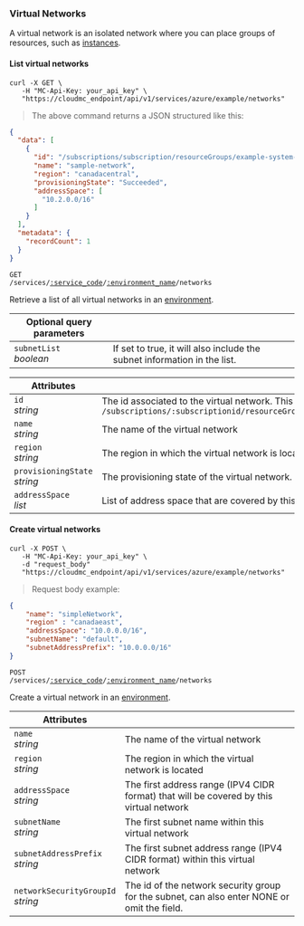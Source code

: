 ### Virtual Networks

A virtual network is an isolated network where you can place groups of resources, such as [instances](#azure-instances).

<!-------------------- LIST VIRTUAL NETWORKS -------------------->

#### List virtual networks

```shell
curl -X GET \
   -H "MC-Api-Key: your_api_key" \
   "https://cloudmc_endpoint/api/v1/services/azure/example/networks"
```
> The above command returns a JSON structured like this:

```json
{
  "data": [
    {
      "id": "/subscriptions/subscription/resourceGroups/example-system-azure-example/providers/Microsoft.Network/virtualNetworks/sample-network",
      "name": "sample-network",
      "region": "canadacentral",
      "provisioningState": "Succeeded",
      "addressSpace": [
        "10.2.0.0/16"
      ]
    }
  ],
  "metadata": {
    "recordCount": 1
  }
}
```

<code>GET /services/<a href="#administration-service-connections">:service_code</a>/<a href="#administration-environments">:environment_name</a>/networks</code>

Retrieve a list of all virtual networks in an [environment](#administration-environments).

Optional query parameters | &nbsp;
---------- | -----
`subnetList`<br/>*boolean* | If set to true, it will also include the subnet information in the list. 


Attributes | &nbsp;
---------- | -----
`id`<br/>*string* | The id associated to the virtual network. This is a canonized id from azure which is the form of `/subscriptions/:subscriptionid/resourceGroups/:resourcegroup/providers/Microsoft.Network/virtualNetworks/:networkName`
`name`<br/>*string* | The name of the virtual network
`region`<br/>*string* | The region in which the virtual network is located
`provisioningState`<br/>*string* | The provisioning state of the virtual network. Possible values are : Succeeded, Updating, Deleting and Failed
`addressSpace`<br/>*list* | List of address space that are covered by this virtual network


<!-------------------- CREATE VIRTUAL NETWORKS -------------------->

#### Create virtual networks

```shell
curl -X POST \
   -H "MC-Api-Key: your_api_key" \
   -d "request_body"
   "https://cloudmc_endpoint/api/v1/services/azure/example/networks"
```
> Request body example:

```json
{
	"name": "simpleNetwork",
	"region" : "canadaeast",
	"addressSpace": "10.0.0.0/16",
	"subnetName": "default",
	"subnetAddressPrefix": "10.0.0.0/16"
}
```

<code>POST /services/<a href="#administration-service-connections">:service_code</a>/<a href="#administration-environments">:environment_name</a>/networks</code>

Create a virtual network in an [environment](#administration-environments).

Attributes | &nbsp;
---------- | -----
`name`<br/>*string* | The name of the virtual network
`region`<br/>*string* | The region in which the virtual network is located
`addressSpace`<br/>*string* | The first address range (IPV4 CIDR format) that will be covered by this virtual network
`subnetName`<br/>*string* | The first subnet name within this virtual network
`subnetAddressPrefix`<br/>*string* | The first subnet address range (IPV4 CIDR format) within this virtual network
`networkSecurityGroupId`<br>*string* | The id of the network security group for the subnet, can also enter NONE or omit the field.